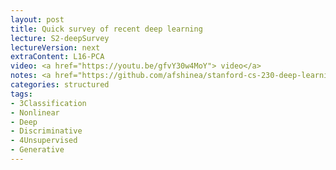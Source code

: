 ```yaml
---
layout: post
title: Quick survey of recent deep learning
lecture: S2-deepSurvey 
lectureVersion: next
extraContent: L16-PCA 
video: <a href="https://youtu.be/gfvY30w4MoY"> video</a> 
notes: <a href="https://github.com/afshinea/stanford-cs-230-deep-learning"> DNN Cheatsheets </a> 
categories: structured
tags:
- 3Classification
- Nonlinear
- Deep
- Discriminative
- 4Unsupervised
- Generative
---
```

